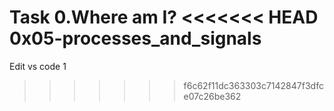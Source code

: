 Task 0.Where am I?
<<<<<<< HEAD
0x05-processes_and_signals
=======
Edit vs code 1
>>>>>>> f6c62f11dc363303c7142847f3dfce07c26be362
